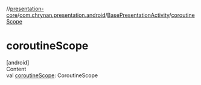 //[presentation-core](../../../index.md)/[com.chrynan.presentation.android](../index.md)/[BasePresentationActivity](index.md)/[coroutineScope](coroutine-scope.md)



# coroutineScope  
[android]  
Content  
val [coroutineScope](coroutine-scope.md): CoroutineScope  



